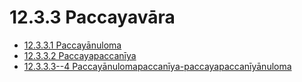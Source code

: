 # 12.3.3 Paccayavāra

* [12.3.3.1 Paccayānuloma](12.3.3/12.3.3.1.md)
* [12.3.3.2 Paccayapaccanīya](12.3.3/12.3.3.2.md)
* [12.3.3.3--4 Paccayānulomapaccanīya-paccayapaccanīyānuloma](12.3.3/12.3.3.3--4.md)
